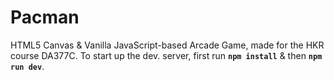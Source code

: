 # Pacman
HTML5 Canvas & Vanilla JavaScript-based Arcade Game, made for the HKR course DA377C.
To start up the dev. server, first run **`npm install`** & then **`npm run dev`**.
